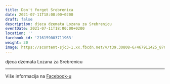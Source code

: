 ```yaml
---
title: Don't forget Srebrenica
date: 2021-07-11T18:00:00+0200
draft: false
description: djeca dzemata Lozana za Srebrenicu
eventDate: 2021-07-11T18:00:00+0200
location: ''
facebook_id: '216159003711963'
weight: 30
image: https://scontent-sjc3-1.xx.fbcdn.net/v/t39.30808-6/467911425_8702124949883247_8451066247417132989_n.jpg?_nc_cat=103&ccb=1-7&_nc_sid=9e60e4&_nc_ohc=UxM7YfH_qTIQ7kNvwFdLTpz&_nc_oc=AdlGb2Bg6zgjl4uqlux3lG82tX6VmqrqDzY3PjZCqTFQEXt61CvJv1VYWgPBcA9Nf1U&_nc_zt=23&_nc_ht=scontent-sjc3-1.xx&edm=ABTKTjYEAAAA&_nc_gid=jgBmSDW6QV93fX1yVQQpcQ&oh=00_AfTPYz3ySV7CRMjnTqqKWxXH4PqVn71fnPqTrx0ElUET9w&oe=68839B59
---
```


djeca dzemata Lozana za Srebrenicu

---

Više informacija na [Facebook-u](https://facebook.com/events/216159003711963)